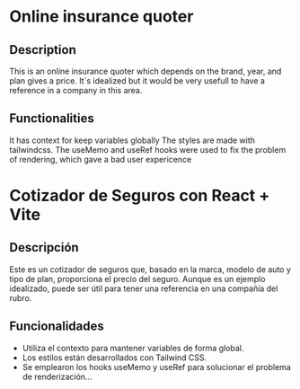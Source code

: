 # Online insurance quoter 

## Description
This is an online insurance quoter which depends on the brand, year, and plan gives a price. It´s idealized but it would be very usefull to have a reference in a company in this area.

## Functionalities 
It has context for keep variables globally
The styles are made with tailwindcss.
The useMemo and useRef hooks were used to fix the problem of rendering, which gave a bad user expericence



# Cotizador de Seguros con React + Vite

## Descripción

Este es un cotizador de seguros que, basado en la marca, modelo de auto y tipo de plan, proporciona el precio del seguro. Aunque es un ejemplo idealizado, puede ser útil para tener una referencia en una compañía del rubro.

## Funcionalidades

- Utiliza el contexto para mantener variables de forma global.
- Los estilos están desarrollados con Tailwind CSS.
- Se emplearon los hooks useMemo y useRef para solucionar el problema de renderización...


